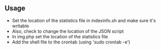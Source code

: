 Usage
-------
* Set the location of the statistics file in indexinfo.sh and make sure it's writable
* Also, check to change the location of the JSON script
* In img.php set the location of the statistics file
* Add the shell file to the crontab (using 'sudo crontab -e')
